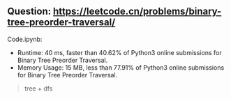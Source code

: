 ## Question: https://leetcode.cn/problems/binary-tree-preorder-traversal/

Code.ipynb:
* Runtime: 40 ms, faster than 40.62% of Python3 online submissions for Binary Tree Preorder Traversal.
* Memory Usage: 15 MB, less than 77.91% of Python3 online submissions for Binary Tree Preorder Traversal.
> tree + dfs

